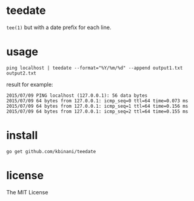 # teedate

`tee(1)` but with a date prefix for each line.

# usage

```
ping localhost | teedate --format="%Y/%m/%d" --append output1.txt output2.txt
```

result for example:

```
2015/07/09 PING localhost (127.0.0.1): 56 data bytes
2015/07/09 64 bytes from 127.0.0.1: icmp_seq=0 ttl=64 time=0.073 ms
2015/07/09 64 bytes from 127.0.0.1: icmp_seq=1 ttl=64 time=0.156 ms
2015/07/09 64 bytes from 127.0.0.1: icmp_seq=2 ttl=64 time=0.155 ms
```

# install

```
go get github.com/kbinani/teedate
```

# license

The MIT License
